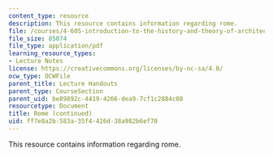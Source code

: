 ```yaml
---
content_type: resource
description: This resource contains information regarding rome.
file: /courses/4-605-introduction-to-the-history-and-theory-of-architecture-spring-2012/ff7e8a2b583a35f4426d38a982b6ef70_MIT4_605S12_lec14.pdf
file_size: 85074
file_type: application/pdf
learning_resource_types:
- Lecture Notes
license: https://creativecommons.org/licenses/by-nc-sa/4.0/
ocw_type: OCWFile
parent_title: Lecture Handouts
parent_type: CourseSection
parent_uid: be89892c-4419-4266-dea9-7cf1c2884c08
resourcetype: Document
title: Rome (continued)
uid: ff7e8a2b-583a-35f4-426d-38a982b6ef70
---
```

This resource contains information regarding rome.